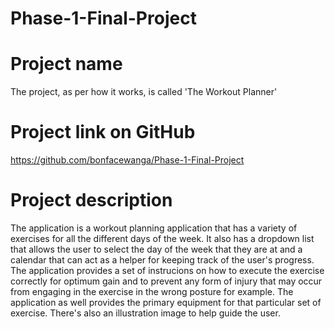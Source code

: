 # Phase-1-Final-Project

# Project name
The project, as per how it works, is called 'The Workout Planner'

# Project link on GitHub
https://github.com/bonfacewanga/Phase-1-Final-Project

# Project description
The application is a workout planning application that has a variety of exercises for all the different days of the week.
It also has a dropdown list that allows the user to select the day of the week that they are at and a calendar that  can act as a helper for keeping track of the user's progress.
The application provides a set of instrucions on how to execute the exercise correctly for optimum gain and to prevent any form of injury that may occur from engaging in the exercise in the wrong posture for example.
The application as well provides the primary equipment for that particular set of exercise.
There's also an illustration image to help guide the user.
